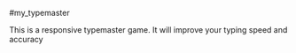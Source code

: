 #my_typemaster

This is a responsive typemaster game.
It will improve your typing speed and accuracy
